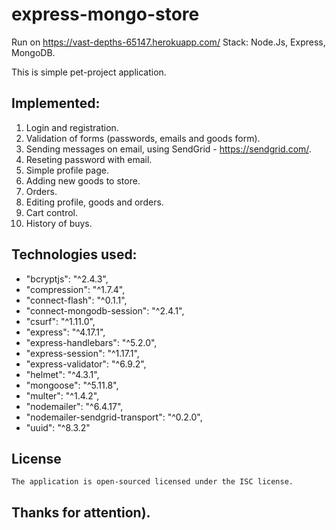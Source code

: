 # express-mongo-store
Run on 
https://vast-depths-65147.herokuapp.com/
Stack: Node.Js, Express, MongoDB.

This is simple pet-project application.

## Implemented:
1. Login and registration.
2. Validation of forms (passwords, emails and goods form).
3. Sending messages on email, using SendGrid - https://sendgrid.com/.
4. Reseting password with email.
5. Simple profile page.
6. Adding new goods to store.
7. Orders.
8. Editing profile, goods and orders.
9. Cart control.
10. History of buys.

## Technologies used:
+ "bcryptjs": "^2.4.3",
+ "compression": "^1.7.4",
+ "connect-flash": "^0.1.1",
+ "connect-mongodb-session": "^2.4.1",
+ "csurf": "^1.11.0",
+ "express": "^4.17.1",
+ "express-handlebars": "^5.2.0",
+ "express-session": "^1.17.1",
+ "express-validator": "^6.9.2",
+ "helmet": "^4.3.1",
+ "mongoose": "^5.11.8",
+ "multer": "^1.4.2",
+ "nodemailer": "^6.4.17",
+ "nodemailer-sendgrid-transport": "^0.2.0",
+ "uuid": "^8.3.2"

## License
    The application is open-sourced licensed under the ISC license.

 ## Thanks for attention).
    
